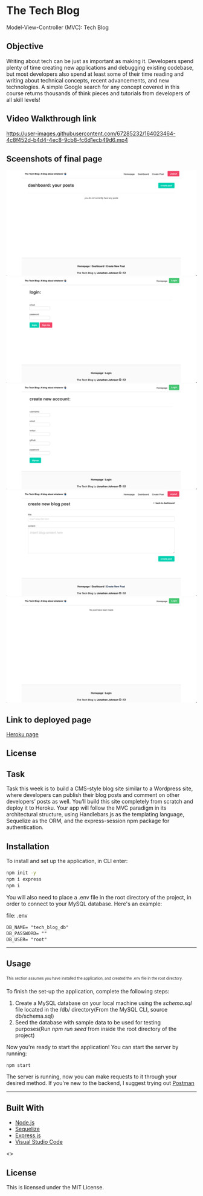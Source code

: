 # The Tech Blog

Model-View-Controller (MVC): Tech Blog

## Objective

Writing about tech can be just as important as making it. Developers spend plenty of time creating new applications and debugging existing codebase, but most developers also spend at least some of their time reading and writing about technical concepts, recent advancements, and new technologies. A simple Google search for any concept covered in this course returns thousands of think pieces and tutorials from developers of all skill levels!
## Video Walkthrough link

https://user-images.githubusercontent.com/67285232/164023464-4c8f452d-b4d4-4ec8-9cb8-fc6d1ecb49d6.mp4


## Sceenshots of final page

![Final Page](./images/tech-blog.png)
![Login Page](./images/tech-blog-login.png)
![Signup Page](./images/tech-blog-signup.png)
![Create Post Page](./images/tech-blog-createpost.png)
![Dashboard Page](./images/tech-blog-dashboard.png)

## Link to deployed page

[Heroku page](https://shrouded-springs-43336.herokuapp.com)

## **License**

## Task

Task this week is to build a CMS-style blog site similar to a Wordpress site, where developers can publish their blog posts and comment on other developers’ posts as well. You’ll build this site completely from scratch and deploy it to Heroku. Your app will follow the MVC paradigm in its architectural structure, using Handlebars.js as the templating language, Sequelize as the ORM, and the express-session npm package for authentication.

## **Installation**

To install and set up the application, in CLI enter:

```sh
npm init -y
npm i express
npm i
```

You will also need to place a .env file in the root directory of the project, in order to connect to your MySQL database. Here's an example:

file: .env

```
DB_NAME= "tech_blog_db"
DB_PASSWORD= ""
DB_USER= "root"
```

---

## **Usage**

<sub><sup>This section assumes you have installed the application, and created the .env file in the root directory.</sub></sup>

To finish the set-up the application, complete the following steps:

1. Create a MySQL database on your local machine using the *schema.sql* file located in the /db/ directory(From the MySQL CLI, source db/schema.sql)
2. Seed the database with sample data to be used for testing purposes(Run *npm run seed* from inside the root directory of the project)

Now you're ready to start the application! You can start the server by running:

```
npm start
```

The server is running, now you can make requests to it through your desired method. If you're new to the backend, I suggest trying out [Postman](postman.com)

---

## **Built With**

- [Node.js](<https://nodejs.org/en/about/>)
- [Sequelize](https://www.npmjs.com/package/sequelize)
- [Express.js](https://www.npmjs.com/package/express)
- [Visual Studio Code](<https://code.visualstudio.com/>)

<>


## License

This is licensed under the MIT License.
